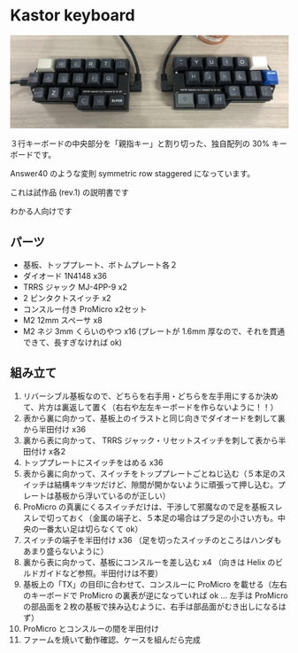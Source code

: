# Kastor keyboard

![Kastor](images/kastor.jpg)

３行キーボードの中央部分を「親指キー」と割り切った、独自配列の 30% キーボードです。

Answer40 のような変則 symmetric row staggered になっています。

これは試作品 (rev.1) の説明書です

わかる人向けです

## パーツ

- 基板、トッププレート、ボトムプレート各２
- ダイオード 1N4148 x36
- TRRS ジャック MJ-4PP-9 x2
- 2 ピンタクトスイッチ x2
- コンスルー付き ProMicro x2セット
- M2 12mm スペーサ x8
- M2 ネジ 3mm くらいのやつ x16 (プレートが 1.6mm 厚なので、それを貫通できて、長すぎなければ ok)

## 組み立て

1. リバーシブル基板なので、どちらを右手用・どちらを左手用にするか決めて、片方は裏返して置く（右右や左左キーボードを作らないように！！）
2. 表から裏に向かって、基板上のイラストと同じ向きでダイオードを刺して裏から半田付け x36
3. 裏から表に向かって、 TRRS ジャック・リセットスイッチを刺して表から半田付け x各2
4. トッププレートにスイッチをはめる x36
5. 表から裏に向かって、スイッチをトッププレートごとねじ込む（５本足のスイッチは結構キツキツだけど、隙間が開かないように頑張って押し込む。プレートは基板から浮いているのが正しい）
6. ProMicro の真裏にくるスイッチだけは、干渉して邪魔なので足を基板スレスレで切っておく（金属の端子と、５本足の場合はプラ足の小さい方も。中央の一番太い足は切らなくて ok）
7. スイッチの端子を半田付け x36 （足を切ったスイッチのところはハンダもあまり盛らないように）
8. 裏から表に向かって、基板にコンスルーを差し込む x4 （向きは Helix のビルドガイドなど参照。半田付けは不要）
9. 基板上の「TX」の目印に合わせて、コンスルーに ProMicro を載せる（左右のキーボードで ProMicro の裏表が逆になっていれば ok … 左手は ProMicro の部品面を２枚の基板で挟み込むように、右手は部品面がむき出しになるはず）
10. ProMicro とコンスルーの間を半田付け
11. ファームを焼いて動作確認、ケースを組んだら完成
